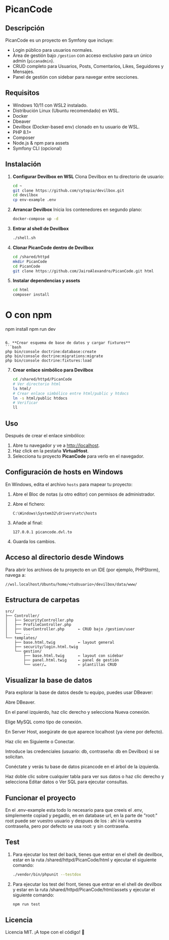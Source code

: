 # PicanCode

## Descripción

PicanCode es un proyecto en Symfony que incluye:

* Login público para usuarios normales.
* Área de gestión bajo `/gestion` con acceso exclusivo para un único admin (`picanadmin`).
* CRUD completo para Usuarios, Posts, Comentarios, Likes, Seguidores y Mensajes.
* Panel de gestión con sidebar para navegar entre secciones.

## Requisitos

* Windows 10/11 con WSL2 instalado.
* Distribución Linux (Ubuntu recomendado) en WSL.
* Docker
* Dbeaver
* Devilbox (Docker-based env) clonado en tu usuario de WSL.
* PHP 8.1+
* Composer
* Node.js & npm para assets
* Symfony CLI (opcional)

## Instalación

1. **Configurar Devilbox en WSL**
   Clona Devilbox en tu directorio de usuario:

   ```bash
   cd ~
   git clone https://github.com/cytopia/devilbox.git
   cd devilbox
   cp env-example .env
   ```

2. **Arrancar Devilbox**
   Inicia los contenedores en segundo plano:

   ```bash
   docker-compose up -d
   ```

3. **Entrar al shell de Devilbox**

   ```bash
   ./shell.sh
   ```

4. **Clonar PicanCode dentro de Devilbox**

   ```bash
   cd /shared/httpd
   mkdir PicanCode
   cd PicanCode
   git clone https://github.com/JairoAlexandro/PicanCode.git html
   ```

5. **Instalar dependencias y assets**

   ```bash
   cd html
   composer install
   
   ```
# O con npm

npm install
npm run dev

````

6. **Crear esquema de base de datos y cargar fixtures**  
```bash
php bin/console doctrine:database:create
php bin/console doctrine:migrations:migrate
php bin/console doctrine:fixtures:load
````

7. **Crear enlace simbólico para Devilbox**

   ```bash
   cd /shared/httpd/PicanCode
   # Ver directorio html
   ls html/
   # Crear enlace simbólico entre html/public y htdocs
   ln -s html/public htdocs
   # Verificar
   ll
   ```

## Uso

Después de crear el enlace simbólico:

1. Abre tu navegador y ve a [http://localhost](http://localhost).
2. Haz click en la pestaña **VirtualHost**.
3. Selecciona tu proyecto **PicanCode** para verlo en el navegador.

## Configuración de hosts en Windows

En Windows, edita el archivo `hosts` para mapear tu proyecto:

1. Abre el Bloc de notas (u otro editor) con permisos de administrador.

2. Abre el fichero:

   ```
   C:\Windows\System32\drivers\etc\hosts
   ```

3. Añade al final:

   ```
   127.0.0.1 picancode.dvl.to
   ```

4. Guarda los cambios.

## Acceso al directorio desde Windows

Para abrir los archivos de tu proyecto en un IDE (por ejemplo, PHPStorm), navega a:

```
//wsl.localhost/Ubuntu/home/<tuUsuario>/devilbox/data/www/
```

## Estructura de carpetas

```
src/
├── Controller/
│   ├── SecurityController.php
│   ├── ProfileController.php
│   ├── UserController.php      ← CRUD bajo /gestion/user
│   └── ...
└── templates/
    ├── base.html.twig          ← layout general
    ├── security/login.html.twig
    └── gestion/
        ├── base.html.twig      ← layout con sidebar
        ├── panel.html.twig     ← panel de gestión
        └── user/…              ← plantillas CRUD
```
## Visualizar la base de datos

Para explorar la base de datos desde tu equipo, puedes usar DBeaver:

Abre DBeaver.

En el panel izquierdo, haz clic derecho y selecciona Nueva conexión.

Elige MySQL como tipo de conexión.

En Server Host, asegúrate de que aparece localhost (ya viene por defecto).

Haz clic en Siguiente o Conectar.

Introduce las credenciales (usuario: db, contraseña: db en Devilbox) si se solicitan.

Conéctate y verás tu base de datos picancode en el árbol de la izquierda.

Haz doble clic sobre cualquier tabla para ver sus datos o haz clic derecho y selecciona Editar datos o Ver SQL para ejecutar consultas.

## Funcionar el proyecto
En el .env-example esta todo lo necesario para que creeis el .env, simplemente copiad y pegadlo, en en database url, en la parte de "root:" root puede ser vuestro usuario y despues de los : ahí iría vuestra contraseña, pero por defecto se usa root: y sin contraseña.

## Test

1. Para ejecutar los test del back, tienes que entrar en el shell de devilbox, estar en la ruta /shared/httpd/PicanCode/html y ejecutar el siguiente comando:

   ```bash
   ./vendor/bin/phpunit --testdox
   ```
2. Para ejecutar los test del front, tienes que entrar en el shell de devilbox y estar en la ruta /shared/httpd/PicanCode/html/assets y ejecutar el siguiente comando:

   ```bash
   npm run test
   ```

## Licencia

Licencia MIT. ¡A tope con el código! 🚀
